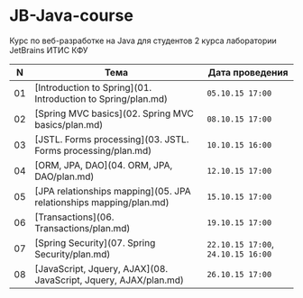 # JB-Java-course
Курс по веб-разработке на Java для студентов 2 курса лаборатории JetBrains ИТИС КФУ

N | Тема | Дата проведения
--- | ------------ | -------------
01 | [Introduction to Spring](01. Introduction to Spring/plan.md) | `05.10.15 17:00`
02 | [Spring MVC basics](02. Spring MVC basics/plan.md) | `08.10.15 17:00`
03 | [JSTL. Forms processing](03. JSTL. Forms processing/plan.md) | `10.10.15 16:00`
04 | [ORM, JPA, DAO](04. ORM, JPA, DAO/plan.md) | `12.10.15 17:00`
05 | [JPA relationships mapping](05. JPA relationships mapping/plan.md) | `15.10.15 17:00`
06 | [Transactions](06. Transactions/plan.md) | `19.10.15 17:00`
07 | [Spring Security](07. Spring Security/plan.md) | `22.10.15 17:00`, `24.10.15 16:00`
08 | [JavaScript, Jquery, AJAX](08. JavaScript, Jquery, AJAX/plan.md) | `26.10.15 17:00`
